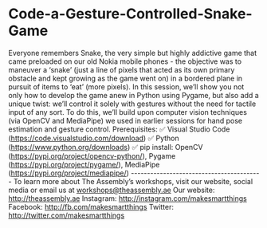 # Code-a-Gesture-Controlled-Snake-Game
Everyone remembers Snake, the very simple but highly addictive game that came preloaded on our old Nokia mobile phones - the objective was to maneuver a ‘snake’ (just a line of pixels that acted as its own primary obstacle and kept growing as the game went on) in a bordered plane in pursuit of items to ‘eat’ (more pixels).  In this session, we’ll show you not only how to develop the game anew in Python using Pygame, but also add a unique twist: we’ll control it solely with gestures without the need for tactile input of any sort.  To do this, we’ll build upon computer vision techniques (via OpenCV and MediaPipe) we used in earlier sessions for hand pose estimation and gesture control.  Prerequisites: ✅ Visual Studio Code (https://code.visualstudio.com/download)  ✅ Python (https://www.python.org/downloads)  ✅ pip install: OpenCV (https://pypi.org/project/opencv-python/), Pygame (https://pypi.org/project/pygame/), MediaPipe (https://pypi.org/project/mediapipe/)  -----------------------------------------  To learn more about The Assembly’s workshops, visit our website, social media or email us at workshops@theassembly.ae  Our website: http://theassembly.ae Instagram: http://instagram.com/makesmartthings Facebook: http://fb.com/makesmartthings Twitter: http://twitter.com/makesmartthings
